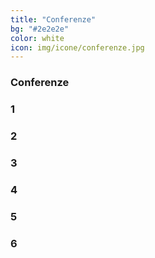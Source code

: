 ```yaml
---
title: "Conferenze"
bg: "#2e2e2e"
color: white
icon: img/icone/conferenze.jpg
---
```


### Conferenze

<div class="carosello" id="carosello-conferenze" data-slick='{"slidesToShow": 4, "slidesToScroll": 4, "dots": true, "autoplay": true}'>
  <div><h3>1</h3></div>
  <div><h3>2</h3></div>
  <div><h3>3</h3></div>
  <div><h3>4</h3></div>
  <div><h3>5</h3></div>
  <div><h3>6</h3></div>
</div>
